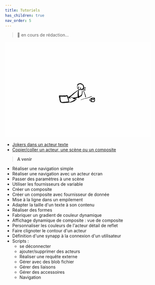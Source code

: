 ```yaml
---
title: Tutoriels
has_children: true
nav_order: 5
---
```


> 🚧 en cours de rédaction...

![SynApps](../assets/under-progress.gif)


- [Jokers dans un acteur texte](./jokers-in-text)
- [Copier/coller un acteur, une scène ou un composite](./copy-paste-actor-scene-composite)


> **A venir**
- Réaliser une navigation simple
- Réaliser une navigation avec un acteur écran
- Passer des paramètres à une scène
- Utiliser les fournisseurs de variable
- Créer un composite
- Créer un composite avec fournisseur de donnée
- Mise à la ligne dans un empilement
- Adapter la taille d'un texte à son contenu
- Réaliser des formes
- Fabriquer un gradient de couleur dynamique
- Affichage dynamique de composite : vue de composite
- Personnaliser les couleurs de l'acteur détail de reflet
- Faire clignoter le contour d'un acteur
- Définition d'une synapp à la connexion d'un utilisateur
- Scripts :
  - se déconnecter
  - ajouter/supprimer des acteurs
  - Réaliser une requête externe
  - Gérer avec des blob fichier
  - Gérer des liaisons
  - Gérer des accessoires
  - Navigation
